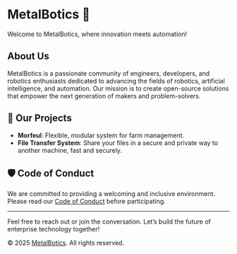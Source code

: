 # MetalBotics 🤖

Welcome to MetalBotics, where innovation meets automation!

## About Us

MetalBotics is a passionate community of engineers, developers, and robotics enthusiasts dedicated to advancing the fields of robotics, artificial intelligence, and automation. Our mission is to create open-source solutions that empower the next generation of makers and problem-solvers.

## 🚀 Our Projects

- **Morfeul**: Flexible, modular system for farm management.
- **File Transfer System**: Share your files in a secure and private way to another machine, fast and securely.

## 🛡 Code of Conduct

We are committed to providing a welcoming and inclusive environment. Please read our [Code of Conduct](https://www.metalbotics.tech/privacy) before participating.

---

Feel free to reach out or join the conversation. Let’s build the future of enterprise technology together!

© 2025 [MetalBotics](https://www.metalbotics.tech). All rights reserved.

